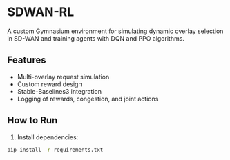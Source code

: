 # SDWAN-RL

A custom Gymnasium environment for simulating dynamic overlay selection in SD-WAN and training agents with DQN and PPO algorithms.

## Features
- Multi-overlay request simulation
- Custom reward design
- Stable-Baselines3 integration
- Logging of rewards, congestion, and joint actions

## How to Run

1. Install dependencies:
```bash
pip install -r requirements.txt

